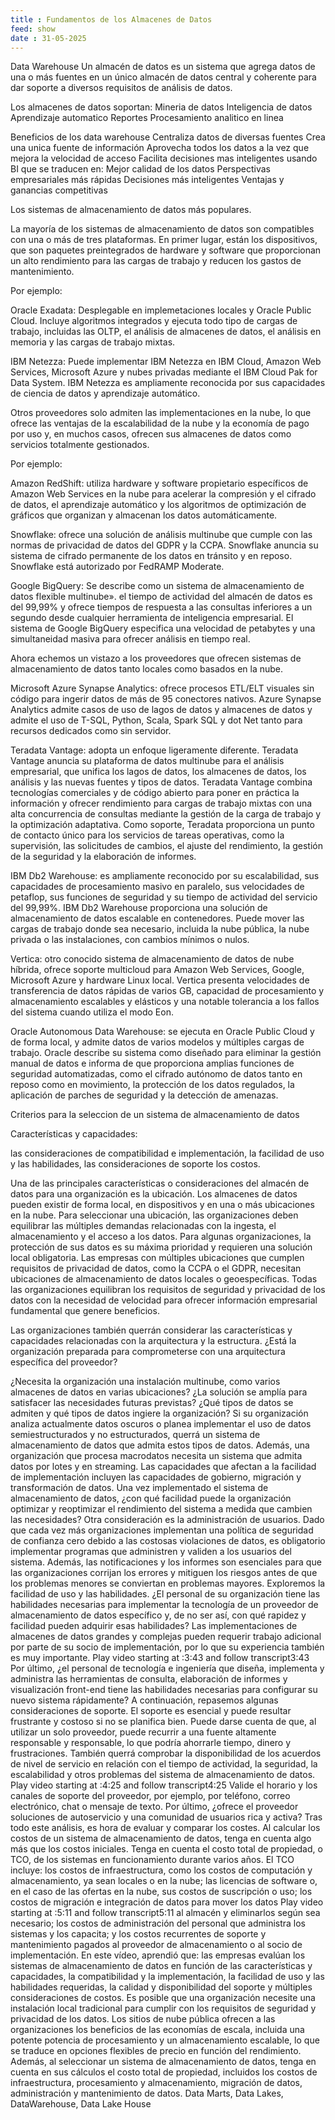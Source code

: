 ```yaml
---
title : Fundamentos de los Almacenes de Datos
feed: show
date : 31-05-2025
---
```


Data Warehouse
Un almacén de datos es un sistema que agrega datos de una o más fuentes en un único almacén de datos central y coherente para dar soporte a diversos requisitos de análisis de datos.

Los almacenes de datos soportan:
Mineria de datos
Inteligencia de datos
Aprendizaje automatico
Reportes
Procesamiento analitico en linea

Beneficios de los data warehouse
Centraliza datos de diversas fuentes
Crea una unica fuente de información 
Aprovecha todos los datos a la vez que mejora la velocidad de acceso
Facilita decisiones mas inteligentes usando BI que se traducen en:
Mejor calidad de los datos
Perspectivas empresariales más rápidas
Decisiones más inteligentes
Ventajas y ganancias competitivas

Los sistemas de almacenamiento de datos más populares. 

La mayoría de los sistemas de almacenamiento de datos son compatibles con una o más de tres plataformas. En primer lugar, están los dispositivos, que son paquetes preintegrados de hardware y software que proporcionan un alto rendimiento para las cargas de trabajo y reducen los gastos de mantenimiento.

Por ejemplo:

Oracle Exadata: Desplegable en implemetaciones locales y Oracle Public Cloud. Incluye algoritmos integrados y ejecuta todo tipo de cargas de trabajo, incluidas las OLTP, el análisis de almacenes de datos, el análisis en memoria y las cargas de trabajo mixtas. 

IBM Netezza: Puede implementar IBM Netezza en IBM Cloud, Amazon Web Services, Microsoft Azure y nubes privadas mediante el IBM Cloud Pak for Data System. IBM Netezza es ampliamente reconocida por sus capacidades de ciencia de datos y aprendizaje automático.

Otros proveedores solo admiten las implementaciones en la nube, lo que ofrece las ventajas de la escalabilidad de la nube y la economía de pago por uso y, en muchos casos, ofrecen sus almacenes de datos como servicios totalmente gestionados.

Por ejemplo:

Amazon RedShift: utiliza hardware y software propietario específicos de Amazon Web Services en la nube para acelerar la compresión y el cifrado de datos, el aprendizaje automático y los algoritmos de optimización de gráficos que organizan y almacenan los datos automáticamente.

Snowflake: ofrece una solución de análisis multinube que cumple con las normas de privacidad de datos del GDPR y la CCPA. Snowflake anuncia su sistema de cifrado permanente de los datos en tránsito y en reposo. Snowflake está autorizado por FedRAMP Moderate.

Google BigQuery: Se describe como un sistema de almacenamiento de datos flexible multinube». el tiempo de actividad del almacén de datos es del 99,99% y ofrece tiempos de respuesta a las consultas inferiores a un segundo desde cualquier herramienta de inteligencia empresarial. El sistema de Google BigQuery especifica una velocidad de petabytes y una simultaneidad masiva para ofrecer análisis en tiempo real.

Ahora echemos un vistazo a los proveedores que ofrecen sistemas de almacenamiento de datos tanto locales como basados en la nube.

Microsoft Azure Synapse Analytics: ofrece procesos ETL/ELT visuales sin código para ingerir datos de más de 95 conectores nativos. Azure Synapse Analytics admite casos de uso de lagos de datos y almacenes de datos y admite el uso de T-SQL, Python, Scala, Spark SQL y dot Net tanto para recursos dedicados como sin servidor.

Teradata Vantage: adopta un enfoque ligeramente diferente. Teradata Vantage anuncia su plataforma de datos multinube para el análisis empresarial, que unifica los lagos de datos, los almacenes de datos, los análisis y las nuevas fuentes y tipos de datos. Teradata Vantage combina tecnologías comerciales y de código abierto para poner en práctica la información y ofrecer rendimiento para cargas de trabajo mixtas con una alta concurrencia de consultas mediante la gestión de la carga de trabajo y la optimización adaptativa. Como soporte, Teradata proporciona un punto de contacto único para los servicios de tareas operativas, como la supervisión, las solicitudes de cambios, el ajuste del rendimiento, la gestión de la seguridad y la elaboración de informes. 

IBM Db2 Warehouse:  es ampliamente reconocido por su escalabilidad, sus capacidades de procesamiento masivo en paralelo, sus velocidades de petaflop, sus funciones de seguridad y su tiempo de actividad del servicio del 99,99%. IBM Db2 Warehouse proporciona una solución de almacenamiento de datos escalable en contenedores.
Puede mover las cargas de trabajo donde sea necesario, incluida la nube pública, la nube privada o las instalaciones, con cambios mínimos o nulos. 

Vertica: otro conocido sistema de almacenamiento de datos de nube híbrida, ofrece soporte multicloud para Amazon Web Services, Google, Microsoft Azure y hardware Linux local. Vertica presenta velocidades de transferencia de datos rápidas de varios GB, capacidad de procesamiento y almacenamiento escalables y elásticos y una notable tolerancia a los fallos del sistema cuando utiliza el modo Eon. 

Oracle Autonomous Data Warehouse: se ejecuta en Oracle Public Cloud y de forma local, y admite datos de varios modelos y múltiples cargas de trabajo. Oracle describe su sistema como diseñado para eliminar la gestión manual de datos e informa de que proporciona amplias funciones de seguridad automatizadas, como el cifrado autónomo de datos tanto en reposo como en movimiento, la protección de los datos regulados, la aplicación de parches de seguridad y la detección de amenazas. 

Criterios para la seleccion de un sistema de almacenamiento de datos

Características y capacidades:

las consideraciones de compatibilidad e implementación, 
la facilidad de uso y las habilidades, 
las consideraciones de soporte 
los costos. 

Una de las principales características o consideraciones del almacén de datos para una organización es la ubicación. Los almacenes de datos pueden existir de forma local, en dispositivos y en una o más ubicaciones en la nube. Para seleccionar una ubicación, las organizaciones deben equilibrar las múltiples demandas relacionadas con la ingesta, el almacenamiento y el acceso a los datos. Para algunas organizaciones, la protección de sus datos es su máxima prioridad y requieren una solución local obligatoria. Las empresas con múltiples ubicaciones que cumplen requisitos de privacidad de datos, como la CCPA o el GDPR, necesitan ubicaciones de almacenamiento de datos locales o geoespecíficas. Todas las organizaciones equilibran los requisitos de seguridad y privacidad de los datos con la necesidad de velocidad para ofrecer información empresarial fundamental que genere beneficios.

Las organizaciones también querrán considerar las características y capacidades relacionadas con la arquitectura y la estructura. ¿Está la organización preparada para comprometerse con una arquitectura específica del proveedor?

¿Necesita la organización una instalación multinube, como varios almacenes de datos en varias ubicaciones? ¿La solución se amplía para satisfacer las necesidades futuras previstas? ¿Qué tipos de datos se admiten y qué tipos de datos ingiere la organización? Si su organización analiza actualmente datos oscuros o planea implementar el uso de datos semiestructurados y no estructurados, querrá un sistema de almacenamiento de datos que admita estos tipos de datos. Además, una organización que procesa macrodatos necesita un sistema que admita datos por lotes y en streaming. Las capacidades que afectan a la facilidad de implementación incluyen las capacidades de gobierno, migración y transformación de datos. Una vez implementado el sistema de almacenamiento de datos, ¿con qué facilidad puede la organización optimizar y reoptimizar el rendimiento del sistema a medida que cambien las necesidades? Otra consideración es la administración de usuarios. Dado que cada vez más organizaciones implementan una política de seguridad de confianza cero debido a las costosas violaciones de datos, es obligatorio implementar programas que administren y validen a los usuarios del sistema. Además, las notificaciones y los informes son esenciales para que las organizaciones corrijan los errores y mitiguen los riesgos antes de que los problemas menores se conviertan en problemas mayores. Exploremos la facilidad de uso y las habilidades. ¿El personal de su organización tiene las habilidades necesarias para implementar la tecnología de un proveedor de almacenamiento de datos específico y, de no ser así, con qué rapidez y facilidad pueden adquirir esas habilidades? Las implementaciones de almacenes de datos grandes y complejas pueden requerir trabajo adicional por parte de su socio de implementación, por lo que su experiencia también es muy importante.
Play video starting at :3:43 and follow transcript3:43
Por último, ¿el personal de tecnología e ingeniería que diseña, implementa y administra las herramientas de consulta, elaboración de informes y visualización front-end tiene las habilidades necesarias para configurar su nuevo sistema rápidamente? A continuación, repasemos algunas consideraciones de soporte. El soporte es esencial y puede resultar frustrante y costoso si no se planifica bien. Puede darse cuenta de que, al utilizar un solo proveedor, puede recurrir a una fuente altamente responsable y responsable, lo que podría ahorrarle tiempo, dinero y frustraciones. También querrá comprobar la disponibilidad de los acuerdos de nivel de servicio en relación con el tiempo de actividad, la seguridad, la escalabilidad y otros problemas del sistema de almacenamiento de datos.
Play video starting at :4:25 and follow transcript4:25
Valide el horario y los canales de soporte del proveedor, por ejemplo, por teléfono, correo electrónico, chat o mensaje de texto. Por último, ¿ofrece el proveedor soluciones de autoservicio y una comunidad de usuarios rica y activa? Tras todo este análisis, es hora de evaluar y comparar los costes. Al calcular los costos de un sistema de almacenamiento de datos, tenga en cuenta algo más que los costos iniciales. Tenga en cuenta el costo total de propiedad, o TCO, de los sistemas en funcionamiento durante varios años. El TCO incluye: los costos de infraestructura, como los costos de computación y almacenamiento, ya sean locales o en la nube; las licencias de software o, en el caso de las ofertas en la nube, sus costos de suscripción o uso; los costos de migración e integración de datos para mover los datos
Play video starting at :5:11 and follow transcript5:11
al almacén y eliminarlos según sea necesario; los costos de administración del personal que administra los sistemas y los capacita; y los costos recurrentes de soporte y mantenimiento pagados al proveedor de almacenamiento o al socio de implementación. En este vídeo, aprendió que: las empresas evalúan los sistemas de almacenamiento de datos en función de las características y capacidades, la compatibilidad y la implementación, la facilidad de uso y las habilidades requeridas, la calidad y disponibilidad del soporte y múltiples consideraciones de costos. Es posible que una organización necesite una instalación local tradicional para cumplir con los requisitos de seguridad y privacidad de los datos. Los sitios de nube pública ofrecen a las organizaciones los beneficios de las economías de escala, incluida una potente potencia de procesamiento y un almacenamiento escalable, lo que se traduce en opciones flexibles de precio en función del rendimiento. Además, al seleccionar un sistema de almacenamiento de datos, tenga en cuenta en sus cálculos el costo total de propiedad, incluidos los costos de infraestructura, procesamiento y almacenamiento, migración de datos, administración y mantenimiento de datos.
Data Marts, Data Lakes, DataWarehouse, Data Lake House

